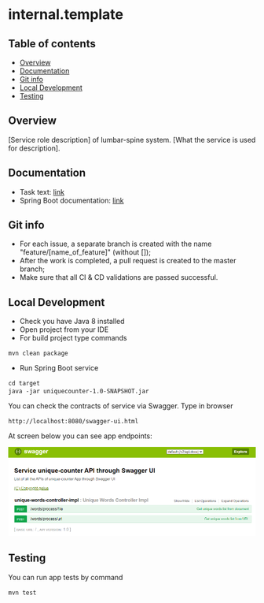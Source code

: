 # internal.template

## Table of contents
- [Overview](#Overview)
- [Documentation](#Documentation)
- [Git info](#Git-info)
- [Local Development](#Local-Development)
- [Testing](#Testing)

## Overview
[Service role description] of lumbar-spine system. 
[What the service is used for description].

## Documentation
* Task text: [link](media/task_description.pdf)
* Spring Boot documentation: [link](https://spring.io/projects/spring-boot)

## Git info
* For each issue, a separate branch is created with the name "feature/[name_of_feature]" (without []);
* After the work is completed, a pull request is created to the master branch;
* Make sure that all CI & CD validations are passed successful.

## Local Development
* Check you have Java 8 installed
* Open project from your IDE
* For build project type commands
```
mvn clean package
```
* Run Spring Boot service
```
cd target
java -jar uniquecounter-1.0-SNAPSHOT.jar
```
You can check the contracts of service via Swagger. Type in browser
```
http://localhost:8080/swagger-ui.html
```
At screen below you can see app endpoints: 

![alt text](media/swagger_screen.png "Swagger API")

## Testing
You can run app tests by command
```
mvn test
```
